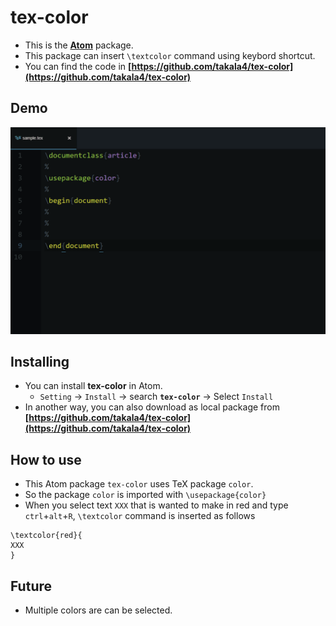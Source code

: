 # tex-color 

* This is the **[Atom](https://atom.io/)** package. 
* This package can insert `\textcolor` command using keybord shortcut.
* You can find the code in **[https://github.com/takala4/tex-color](https://github.com/takala4/tex-color)**

## Demo

![demo](https://github.com/takala4/tex-color/blob/master/docs/demo.gif)

## Installing

* You can install **tex-color** in Atom.
    * `Setting` -> `Install` -> search **`tex-color`** -> Select `Install`
* In another way, you can also download as local package from **[https://github.com/takala4/tex-color](https://github.com/takala4/tex-color)**


## How to use 

* This Atom package `tex-color` uses TeX package `color`.
* So the package `color` is imported with  `\usepackage{color}`
* When you select text `XXX` that is wanted to make in red and type `ctrl`+`alt`+`R`,  `\textcolor` command is inserted as follows

```
\textcolor{red}{
XXX
}
```

## Future

* Multiple colors are can be selected.

